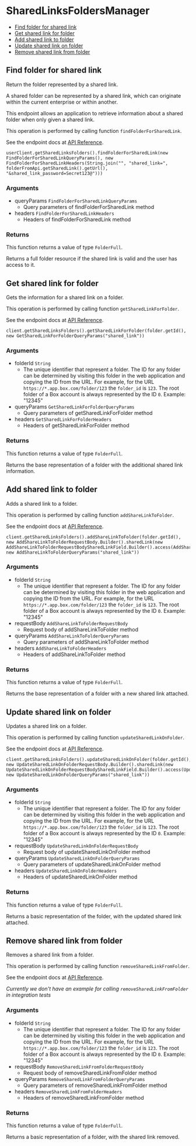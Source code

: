 # SharedLinksFoldersManager


- [Find folder for shared link](#find-folder-for-shared-link)
- [Get shared link for folder](#get-shared-link-for-folder)
- [Add shared link to folder](#add-shared-link-to-folder)
- [Update shared link on folder](#update-shared-link-on-folder)
- [Remove shared link from folder](#remove-shared-link-from-folder)

## Find folder for shared link

Return the folder represented by a shared link.

A shared folder can be represented by a shared link,
which can originate within the current enterprise or within another.

This endpoint allows an application to retrieve information about a
shared folder when only given a shared link.

This operation is performed by calling function `findFolderForSharedLink`.

See the endpoint docs at
[API Reference](https://developer.box.com/reference/get-shared-items--folders/).

<!-- sample get_shared_items#folders -->
```
userClient.getSharedLinksFolders().findFolderForSharedLink(new FindFolderForSharedLinkQueryParams(), new FindFolderForSharedLinkHeaders(String.join("", "shared_link=", folderFromApi.getSharedLink().getUrl(), "&shared_link_password=Secret123@")))
```

### Arguments

- queryParams `FindFolderForSharedLinkQueryParams`
  - Query parameters of findFolderForSharedLink method
- headers `FindFolderForSharedLinkHeaders`
  - Headers of findFolderForSharedLink method


### Returns

This function returns a value of type `FolderFull`.

Returns a full folder resource if the shared link is valid and
the user has access to it.


## Get shared link for folder

Gets the information for a shared link on a folder.

This operation is performed by calling function `getSharedLinkForFolder`.

See the endpoint docs at
[API Reference](https://developer.box.com/reference/get-folders-id--get-shared-link/).

<!-- sample get_folders_id#get_shared_link -->
```
client.getSharedLinksFolders().getSharedLinkForFolder(folder.getId(), new GetSharedLinkForFolderQueryParams("shared_link"))
```

### Arguments

- folderId `String`
  - The unique identifier that represent a folder.  The ID for any folder can be determined by visiting this folder in the web application and copying the ID from the URL. For example, for the URL `https://*.app.box.com/folder/123` the `folder_id` is `123`.  The root folder of a Box account is always represented by the ID `0`. Example: "12345"
- queryParams `GetSharedLinkForFolderQueryParams`
  - Query parameters of getSharedLinkForFolder method
- headers `GetSharedLinkForFolderHeaders`
  - Headers of getSharedLinkForFolder method


### Returns

This function returns a value of type `FolderFull`.

Returns the base representation of a folder with the
additional shared link information.


## Add shared link to folder

Adds a shared link to a folder.

This operation is performed by calling function `addShareLinkToFolder`.

See the endpoint docs at
[API Reference](https://developer.box.com/reference/put-folders-id--add-shared-link/).

<!-- sample put_folders_id#add_shared_link -->
```
client.getSharedLinksFolders().addShareLinkToFolder(folder.getId(), new AddShareLinkToFolderRequestBody.Builder().sharedLink(new AddShareLinkToFolderRequestBodySharedLinkField.Builder().access(AddShareLinkToFolderRequestBodySharedLinkAccessField.OPEN).password("Secret123@").build()).build(), new AddShareLinkToFolderQueryParams("shared_link"))
```

### Arguments

- folderId `String`
  - The unique identifier that represent a folder.  The ID for any folder can be determined by visiting this folder in the web application and copying the ID from the URL. For example, for the URL `https://*.app.box.com/folder/123` the `folder_id` is `123`.  The root folder of a Box account is always represented by the ID `0`. Example: "12345"
- requestBody `AddShareLinkToFolderRequestBody`
  - Request body of addShareLinkToFolder method
- queryParams `AddShareLinkToFolderQueryParams`
  - Query parameters of addShareLinkToFolder method
- headers `AddShareLinkToFolderHeaders`
  - Headers of addShareLinkToFolder method


### Returns

This function returns a value of type `FolderFull`.

Returns the base representation of a folder with a new shared
link attached.


## Update shared link on folder

Updates a shared link on a folder.

This operation is performed by calling function `updateSharedLinkOnFolder`.

See the endpoint docs at
[API Reference](https://developer.box.com/reference/put-folders-id--update-shared-link/).

<!-- sample put_folders_id#update_shared_link -->
```
client.getSharedLinksFolders().updateSharedLinkOnFolder(folder.getId(), new UpdateSharedLinkOnFolderRequestBody.Builder().sharedLink(new UpdateSharedLinkOnFolderRequestBodySharedLinkField.Builder().access(UpdateSharedLinkOnFolderRequestBodySharedLinkAccessField.COLLABORATORS).build()).build(), new UpdateSharedLinkOnFolderQueryParams("shared_link"))
```

### Arguments

- folderId `String`
  - The unique identifier that represent a folder.  The ID for any folder can be determined by visiting this folder in the web application and copying the ID from the URL. For example, for the URL `https://*.app.box.com/folder/123` the `folder_id` is `123`.  The root folder of a Box account is always represented by the ID `0`. Example: "12345"
- requestBody `UpdateSharedLinkOnFolderRequestBody`
  - Request body of updateSharedLinkOnFolder method
- queryParams `UpdateSharedLinkOnFolderQueryParams`
  - Query parameters of updateSharedLinkOnFolder method
- headers `UpdateSharedLinkOnFolderHeaders`
  - Headers of updateSharedLinkOnFolder method


### Returns

This function returns a value of type `FolderFull`.

Returns a basic representation of the folder, with the updated shared
link attached.


## Remove shared link from folder

Removes a shared link from a folder.

This operation is performed by calling function `removeSharedLinkFromFolder`.

See the endpoint docs at
[API Reference](https://developer.box.com/reference/put-folders-id--remove-shared-link/).

*Currently we don't have an example for calling `removeSharedLinkFromFolder` in integration tests*

### Arguments

- folderId `String`
  - The unique identifier that represent a folder.  The ID for any folder can be determined by visiting this folder in the web application and copying the ID from the URL. For example, for the URL `https://*.app.box.com/folder/123` the `folder_id` is `123`.  The root folder of a Box account is always represented by the ID `0`. Example: "12345"
- requestBody `RemoveSharedLinkFromFolderRequestBody`
  - Request body of removeSharedLinkFromFolder method
- queryParams `RemoveSharedLinkFromFolderQueryParams`
  - Query parameters of removeSharedLinkFromFolder method
- headers `RemoveSharedLinkFromFolderHeaders`
  - Headers of removeSharedLinkFromFolder method


### Returns

This function returns a value of type `FolderFull`.

Returns a basic representation of a folder, with the shared link removed.


